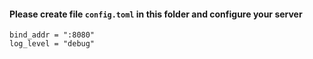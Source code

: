 #### Please create file `config.toml` in this folder and configure your server

````
bind_addr = ":8080"
log_level = "debug"
````